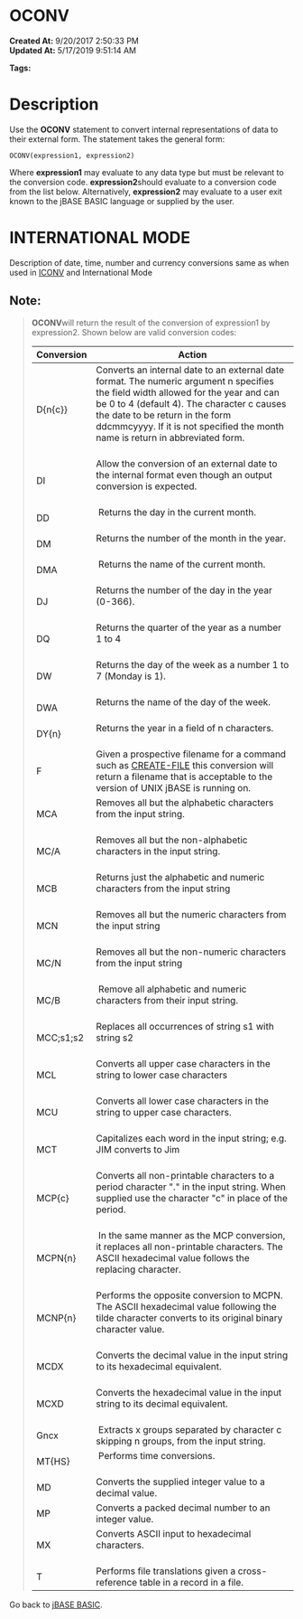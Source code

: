 # OCONV

**Created At:** 9/20/2017 2:50:33 PM  
**Updated At:** 5/17/2019 9:51:14 AM  

**Tags:**
<badge text='case' vertical='middle' />
<badge text='lower' vertical='middle' />
<badge text='upper' vertical='middle' />
<badge text='lower case to upper case' vertical='middle' />
<badge text='upper case to lower case' vertical='middle' />
<badge text='output formatting' vertical='middle' />

# Description

Use the **OCONV** statement to convert internal representations of data to their external form. The statement takes the general form:

```
OCONV(expression1, expression2)
```

Where **expression1** may evaluate to any data type but must be relevant to the conversion code. **expression2**should evaluate to a conversion code from the list below. Alternatively, **expression2** may evaluate to a user exit known to the jBASE BASIC language or supplied by the user.

# **INTERNATIONAL MODE**

Description of date, time, number and currency conversions same as when used in [ICONV](276153-iconv) and International Mode

## Note: 


> **OCONV**will return the result of the conversion of expression1 by expression2. Shown below are valid conversion codes:
> 
> 
> | Conversion<br> | Action<br> |
> | --- | --- |
> | D{n{c}}<br> | Converts an internal date to an external date format. The numeric argument n specifies the field width allowed for the year and can be 0 to 4 (default 4). The character c causes the date to be return in the form ddcmmcyyyy. If it is not specified the month name is return in abbreviated form.<br><br> |
> | DI<br> | Allow the conversion of an external date to the internal format even though an output conversion is expected.<br><br> |
> | DD<br> |  Returns the day in the current month.<br><br> |
> | DM<br> | Returns the number of the month in the year.<br><br> |
> | DMA<br> |  Returns the name of the current month.<br><br> |
> | DJ<br> | Returns the number of the day in the year (0-366).<br><br> |
> | DQ<br> | Returns the quarter of the year as a number 1 to 4<br><br> |
> | DW<br> | Returns the day of the week as a number 1 to 7 (Monday is 1).<br><br> |
> | DWA<br> | Returns the name of the day of the week.<br><br> |
> | DY{n}<br> | Returns the year in a field of n characters.<br><br> |
> | F<br> | Given a prospective filename for a command such as [CREATE-FILE](267387-create) this conversion will return a filename that is acceptable to the version of UNIX jBASE is running on.<br> |
> | MCA<br> | Removes all but the alphabetic characters from the input string.<br><br> |
> | MC/A<br> | Removes all but the non-alphabetic characters in the input string.<br><br> |
> | MCB<br> | Returns just the alphabetic and numeric characters from the input string<br><br> |
> | MCN<br> | Removes all but the numeric characters from the input string<br><br> |
> | MC/N<br> | Removes all but the non-numeric characters from the input string<br><br> |
> | MC/B<br> |  Remove all alphabetic and numeric characters from their input string.<br><br> |
> | MCC;s1;s2<br> | Replaces all occurrences of string s1 with string s2<br><br> |
> | MCL<br> | Converts all upper case characters in the string to lower case characters<br><br> |
> | MCU<br> | Converts all lower case characters in the string to upper case characters.<br><br> |
> | MCT<br> | Capitalizes each word in the input string; e.g. JIM converts to Jim<br><br> |
> | MCP{c}<br> | Converts all non-printable characters to a period character "." in the input string. When supplied use the character "c" in place of the period.<br><br> |
> | MCPN{n}<br> |  In the same manner as the MCP conversion, it replaces all non-printable characters. The ASCII hexadecimal value follows the replacing character.<br><br> |
> | MCNP{n}<br> | Performs the opposite conversion to MCPN. The ASCII hexadecimal value following the tilde character converts to its original binary character value.<br><br> |
> | MCDX<br> | Converts the decimal value in the input string to its hexadecimal equivalent.<br><br> |
> | MCXD<br> | Converts the hexadecimal value in the input string to its decimal equivalent.<br><br> |
> | Gncx<br> |  Extracts x groups separated by character c skipping n groups, from the input string.<br> |
> | MT{HS}<br> |  Performs time conversions.<br><br> |
> | MD<br> | Converts the supplied integer value to a decimal value.<br> |
> | MP<br> | Converts a packed decimal number to an integer value.<br> |
> | MX<br> | Converts ASCII input to hexadecimal characters.<br><br> |
> | T<br> | Performs file translations given a cross-reference table in a record in a file.<br> |




Go back to [jBASE BASIC](263498-jbase-basic).
